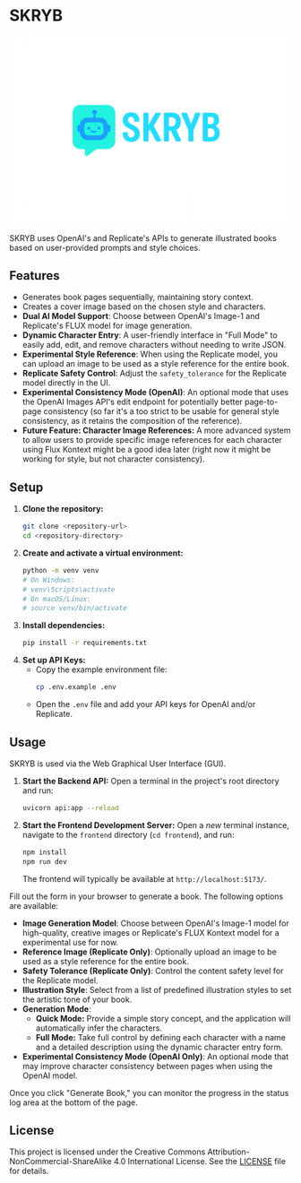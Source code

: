 # SKRYB

![SKRYB Logo](skryb_logo.png)

SKRYB uses OpenAI's and Replicate's APIs to generate illustrated books based on user-provided prompts and style choices.

## Features

*   Generates book pages sequentially, maintaining story context.
*   Creates a cover image based on the chosen style and characters.
*   **Dual AI Model Support**: Choose between OpenAI's Image-1 and Replicate's FLUX model for image generation.
*   **Dynamic Character Entry**: A user-friendly interface in "Full Mode" to easily add, edit, and remove characters without needing to write JSON.
*   **Experimental Style Reference**: When using the Replicate model, you can upload an image to be used as a style reference for the entire book.
*   **Replicate Safety Control**: Adjust the `safety_tolerance` for the Replicate model directly in the UI.
*   **Experimental Consistency Mode (OpenAI)**: An optional mode that uses the OpenAI Images API's edit endpoint for potentially better page-to-page consistency (so far it's a too strict to be usable for general style consistency, as it retains the composition of the reference).
*   **Future Feature: Character Image References:** A more advanced system to allow users to provide specific image references for each character using Flux Kontext might be a good idea later (right now it might be working for style, but not character consistency).

## Setup

1.  **Clone the repository:**
    ```bash
    git clone <repository-url>
    cd <repository-directory>
    ```
2.  **Create and activate a virtual environment:**
    ```bash
    python -m venv venv
    # On Windows:
    # venv\Scripts\activate
    # On macOS/Linux:
    # source venv/bin/activate
    ```
3.  **Install dependencies:**
    ```bash
    pip install -r requirements.txt
    ```
4.  **Set up API Keys:**
    *   Copy the example environment file:
        ```bash
        cp .env.example .env
        ```
    *   Open the `.env` file and add your API keys for OpenAI and/or Replicate.

## Usage

SKRYB is used via the Web Graphical User Interface (GUI).

1.  **Start the Backend API:** Open a terminal in the project's root directory and run:
    ```bash
    uvicorn api:app --reload
    ```
2.  **Start the Frontend Development Server:** Open a *new* terminal instance, navigate to the `frontend` directory (`cd frontend`), and run:
    ```bash
    npm install
    npm run dev
    ```
    The frontend will typically be available at `http://localhost:5173/`.

Fill out the form in your browser to generate a book. The following options are available:

*   **Image Generation Model**: Choose between OpenAI's Image-1 model for high-quality, creative images or Replicate's FLUX Kontext model for a experimental use for now.
*   **Reference Image (Replicate Only)**: Optionally upload an image to be used as a style reference for the entire book.
*   **Safety Tolerance (Replicate Only)**: Control the content safety level for the Replicate model.
*   **Illustration Style**: Select from a list of predefined illustration styles to set the artistic tone of your book.
*   **Generation Mode**:
    *   **Quick Mode:** Provide a simple story concept, and the application will automatically infer the characters.
    *   **Full Mode:** Take full control by defining each character with a name and a detailed description using the dynamic character entry form.
*   **Experimental Consistency Mode (OpenAI Only)**: An optional mode that may improve character consistency between pages when using the OpenAI model.

Once you click "Generate Book," you can monitor the progress in the status log area at the bottom of the page.

## License

This project is licensed under the Creative Commons Attribution-NonCommercial-ShareAlike 4.0 International License. See the [LICENSE](LICENSE) file for details.
